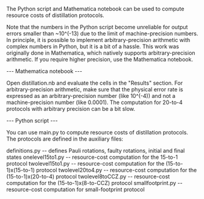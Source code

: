 The Python script and Mathematica notebook can be used to compute resource costs of distillation protocols. 

Note that the numbers in the Python script become unreliable for output errors smaller than ~10^(-13) due to the limit of machine-precision numbers. In principle, it is possible to implement arbitrary-precision arithmetic with complex numbers in Python, but it is a bit of a hassle. This work was originally done in Mathematica, which natively supports arbitrary-precision arithmetic. If you require higher precision, use the Mathematica notebook.

--- Mathematica notebook ---

Open distillation.nb and evaluate the cells in the "Results" section. For arbitrary-precision arithmetic, make sure that the physical error rate is expressed as an arbitrary-precision number (like 10^(-4)) and not a machine-precision number (like 0.0001). The computation for 20-to-4 protocols with arbitrary precision can be a bit slow.

--- Python script ---

You can use main.py to compute resource costs of distillation protocols. The protocols are defined in the auxiliary files:

definitions.py -- defines Pauli rotations, faulty rotations, initial and final states
onelevel15to1.py -- resource-cost computation for the 15-to-1 protocol
twolevel15to1.py -- resource-cost computation for the (15-to-1)x(15-to-1) protocol
twolevel20to4.py -- resource-cost computation for the (15-to-1)x(20-to-4) protocol
twolevel8toCCZ.py -- resource-cost computation for the (15-to-1)x(8-to-CCZ) protocol
smallfootprint.py -- resource-cost computation for small-footprint protocol
